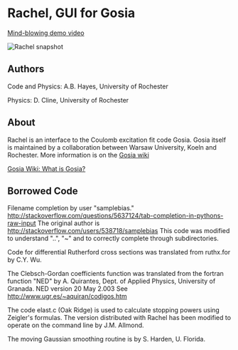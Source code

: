 Rachel, GUI for Gosia
======

[Mind-blowing demo video](http://www.pas.rochester.edu/~hayes/beta_rachel/main_ad.html)

![Rachel snapshot](http://www-user.pas.rochester.edu/~gosia/mediawiki/images/4/41/Guisnapshot.png)


Authors
------

  Code and Physics:  A.B. Hayes, University of Rochester

  Physics:           D. Cline, University of Rochester

About
------

Rachel is an interface to the Coulomb excitation fit code Gosia.  Gosia itself
is maintained by a collaboration between Warsaw University, Koeln and
Rochester.  More information is on the [Gosia wiki](http://www-user.pas.rochester.edu/~gosia/mediawiki/index.php/Rachel,_a_GUI_for_Gosia)

[Gosia Wiki: What is Gosia?](http://www-user.pas.rochester.edu/~gosia/mediawiki/index.php/What_is_Gosia)

Borrowed Code
------

Filename completion by user "samplebias."
http://stackoverflow.com/questions/5637124/tab-completion-in-pythons-raw-input
The original author is http://stackoverflow.com/users/538718/samplebias
This code was modified to understand "..", "~" and to correctly complete through subdirectories.

Code for differential Rutherford cross
sections was translated from ruthx.for
by C.Y. Wu.

The Clebsch-Gordan coefficients function was
translated from the fortran function "NED" by
A. Quirantes, Dept.  of Applied Physics,
University of Granada.
NED version 20 May 2.003
See http://www.ugr.es/~aquiran/codigos.htm

The code elast.c (Oak Ridge) is used
to calculate stopping powers using
Zeigler's formulas.  The version
distributed with Rachel has been
modified to operate on the command
line by J.M. Allmond.

The moving Gaussian smoothing routine is by
S. Harden, U. Florida.

